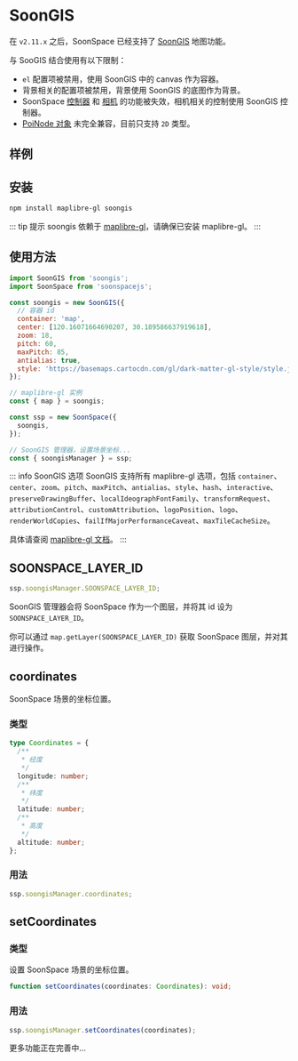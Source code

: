 # SoonGIS

在 `v2.11.x` 之后，SoonSpace 已经支持了 [SoonGIS](https://www.npmjs.com/package/soongis) 地图功能。

与 SooGIS 结合使用有以下限制：

- `el` 配置项被禁用，使用 SoonGIS 中的 canvas 作为容器。
- 背景相关的配置项被禁用，背景使用 SoonGIS 的底图作为背景。
- SoonSpace [控制器](./controls) 和 [相机](./camera) 的功能被失效，相机相关的控制使用 SoonGIS 控制器。
- [PoiNode 对象](./poiNode) 未完全兼容，目前只支持 `2D` 类型。

## 样例

<Docs-Iframe src="soongis/get-started.html" />

<Docs-Iframe src="soongis/trips.html" />

## 安装

```bash
npm install maplibre-gl soongis
```

::: tip 提示
soongis 依赖于 [maplibre-gl](https://www.npmjs.com/package/maplibre-gl)，请确保已安装 maplibre-gl。
:::

## 使用方法

```js
import SoonGIS from 'soongis';
import SoonSpace from 'soonspacejs';

const soongis = new SoonGIS({
  // 容器 id
  container: 'map',
  center: [120.16071664690207, 30.189586637919618],
  zoom: 18,
  pitch: 60,
  maxPitch: 85,
  antialias: true,
  style: 'https://basemaps.cartocdn.com/gl/dark-matter-gl-style/style.json',
});

// maplibre-gl 实例
const { map } = soongis;

const ssp = new SoonSpace({
  soongis,
});

// SoonGIS 管理器，设置场景坐标...
const { soongisManager } = ssp;
```

::: info SoonGIS 选项
SoonGIS 支持所有 maplibre-gl 选项，包括 `container`、`center`、`zoom`、`pitch`、`maxPitch`、`antialias`、`style`、`hash`、`interactive`、`preserveDrawingBuffer`、`localIdeographFontFamily`、`transformRequest`、`attributionControl`、`customAttribution`、`logoPosition`、`logo`、`renderWorldCopies`、`failIfMajorPerformanceCaveat`、`maxTileCacheSize`。

具体请查阅 [maplibre-gl 文档](https://maplibre.org/maplibre-gl-js/docs/API/classes/maplibregl.Map/)。
:::

## SOONSPACE_LAYER_ID <Base-Tag title="readonly" />

```js
ssp.soongisManager.SOONSPACE_LAYER_ID;
```

SoonGIS 管理器会将 SoonSpace 作为一个图层，并将其 id 设为 `SOONSPACE_LAYER_ID`。

你可以通过 `map.getLayer(SOONSPACE_LAYER_ID)` 获取 SoonSpace 图层，并对其进行操作。

## coordinates

SoonSpace 场景的坐标位置。

### 类型

```ts
type Coordinates = {
  /**
   * 经度
   */
  longitude: number;
  /**
   * 纬度
   */
  latitude: number;
  /**
   * 高度
   */
  altitude: number;
};
```

### 用法

```js
ssp.soongisManager.coordinates;
```

## setCoordinates

### 类型

设置 SoonSpace 场景的坐标位置。

```ts
function setCoordinates(coordinates: Coordinates): void;
```

### 用法

```js
ssp.soongisManager.setCoordinates(coordinates);
```

更多功能正在完善中...
